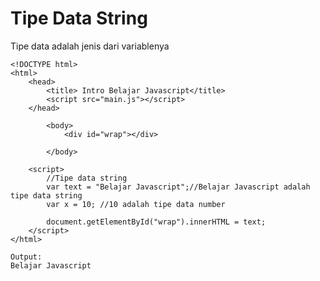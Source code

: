<h1> Tipe Data String</h1>
<p>Tipe data adalah jenis dari variablenya</p>

```
<!DOCTYPE html>
<html>
    <head>
        <title> Intro Belajar Javascript</title>
        <script src="main.js"></script>
    </head>

        <body>
            <div id="wrap"></div>

        </body>

    <script>
        //Tipe data string
        var text = "Belajar Javascript";//Belajar Javascript adalah tipe data string
        var x = 10; //10 adalah tipe data number

        document.getElementById("wrap").innerHTML = text;
    </script>
</html>
```

```
Output:
Belajar Javascript
```


